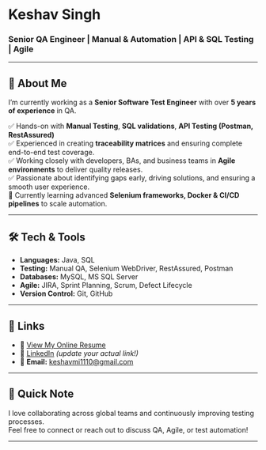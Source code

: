 # Keshav Singh

### Senior QA Engineer | Manual & Automation | API & SQL Testing | Agile

---

## 👋 About Me
I’m currently working as a **Senior Software Test Engineer** with over **5 years of experience** in QA.

✅ Hands-on with **Manual Testing**, **SQL validations**, **API Testing (Postman, RestAssured)**  
✅ Experienced in creating **traceability matrices** and ensuring complete end-to-end test coverage.  
✅ Working closely with developers, BAs, and business teams in **Agile environments** to deliver quality releases.  
✅ Passionate about identifying gaps early, driving solutions, and ensuring a smooth user experience.  
🌱 Currently learning advanced **Selenium frameworks, Docker & CI/CD pipelines** to scale automation.

---

## 🛠 Tech & Tools
- **Languages:** Java, SQL
- **Testing:** Manual QA, Selenium WebDriver, RestAssured, Postman
- **Databases:** MySQL, MS SQL Server
- **Agile:** JIRA, Sprint Planning, Scrum, Defect Lifecycle
- **Version Control:** Git, GitHub

---

## 🔗 Links
- 📄 [View My Online Resume](https://neokps.github.io/KeshavSingh_Resume/)
- 💼 [LinkedIn]([https://linkedin.com](https://www.linkedin.com/in/keshav-singh-525004159/)) *(update your actual link!)*
- 📧 **Email:** keshavmi1110@gmail.com

---

## 🚀 Quick Note
I love collaborating across global teams and continuously improving testing processes.  
Feel free to connect or reach out to discuss QA, Agile, or test automation!

---
